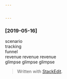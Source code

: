 ```yaml
---


---
```


<h3 id="section">[2019-05-16]</h3>
<p>scenario<br>
tracking<br>
funnel<br>
revenue revenue revenue<br>
glimpse glimpse glimpse</p>
<blockquote>
<p>Written with <a href="https://stackedit.io/">StackEdit</a>.</p>
</blockquote>

